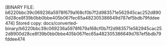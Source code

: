 [BINARY FILE: b6220bbc39c069236a5978f679a168cf0b7f2d983571e562945cac252d8900d28ce8f39b0bb0bbe405b067fec65a482305386649d787ef5bdb79fddee474]
Stored copy: docs/converted-binary/b6220bbc39c069236a5978f679a168cf0b7f2d983571e562945cac252d8900d28ce8f39b0bb0bbe405b067fec65a482305386649d787ef5bdb79fddee474
